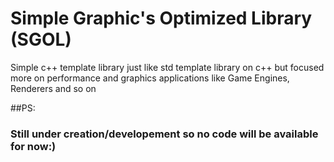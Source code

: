 # Simple Graphic's Optimized Library (SGOL)

Simple c++ template library just like std template library on c++ but focused more on performance and graphics applications like Game Engines, Renderers and so on

##PS:
### Still under creation/developement so no code will be available for now:)
